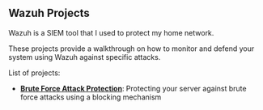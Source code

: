 ## Wazuh Projects

Wazuh is a SIEM tool that I used to protect my home network.

These projects provide a walkthrough on how to monitor and defend your system using Wazuh against specific attacks.

List of projects:
<ul>
  <li><strong><a href="/Brute Force Attack Protection">Brute Force Attack Protection</a></strong>: Protecting your server against brute force attacks using a blocking mechanism</li>
</ul>
